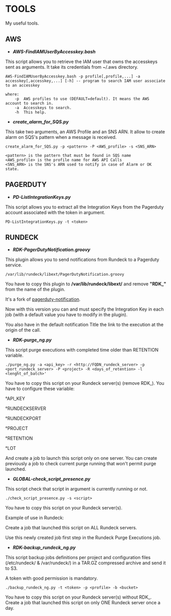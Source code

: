 # TOOLS

My useful tools.

## AWS

- **_AWS-FindIAMUserByAccesskey.bash_**

This script allows you to retrieve the IAM user that owns the accesskeys sent as arguments.
It take its credentials from ~/.aws directory.

```
AWS-FindIAMUserByAccesskey.bash -p profile[,profile,...] -a accesskey[,accesskey,...] [-h] -- program to search IAM user associate to an accesskey

where:
    -p  AWS profiles to use (DEFAULT=default). It means the AWS account to search in.
    -a  Accesskeys to search.
    -h  This help.
```
- **_create_alarm_for_SQS.py_**

This take two arguments, an AWS Profile and an SNS ARN.
It allow to create alarm on SQS's pattern when a message is received.

```
create_alarm_for_SQS.py -p <pattern> -P <AWS_profile> -s <SNS_ARN>

<pattern> is the pattern that must be found in SQS name
<AWS_profile> is the profile name for AWS API Calls
<SNS_ARN> is the SNS's ARN used to notify in case of Alarm or OK state.
```

## PAGERDUTY

- **_PD-ListIntegrationKeys.py_**

This script allows you to extract all the Integration Keys from the Pagerduty account associated with the token in argument.

```
PD-ListIntegrationKeys.py -t <token>
```

## RUNDECK

- **_RDK-PagerDutyNotification.groovy_**

This plugin allows you to send notifications from Rundeck to a Pagerduty service.

```
/var/lib/rundeck/libext/PagerDutyNotification.groovy
```

You have to copy this plugin to **/var/lib/rundeck/libext/** and remove **"RDK_"** from the name of the plugin.

It's a fork of [pagerduty-notification](https://github.com/rundeck-plugins/pagerduty-notification).

Now with this version you can and must specify the Integration Key in each job (with a default value you have to modify in the plugin).

You also have in the default notification Title the link to the execution at the origin of the call.

- **_RDK-purge_ng.py_**

This script purge executions with completed time older than RETENTION variable.

```
./purge_ng.py -a <api_key> -r <http://FQDN_rundeck_server> -p <port_rundeck_server> -P <project> -R <days_of_retention> -l <lenght_of_batch>'
```

You have to copy this script on your Rundeck server(s) (remove RDK_).
You have to configure these variable:

°API_KEY

°RUNDECKSERVER

°RUNDECKPORT

°PROJECT

°RETENTION

°LOT

And create a job to launch this script only on one server.
You can create previously a job to check current purge running that won't permit purge launched.

- **_GLOBAL-check_script_presence.py_**

This script check that script in argument is currently running or not.

```
./check_script_presence.py -s <script>
```

You have to copy this script on your Rundeck server(s).

Example of use in Rundeck:

Create a job that launched this script on ALL Rundeck servers.

Use this newly created job first step in the Rundeck Purge Executions job.

- **_RDK-backup_rundeck_ng.py_**

This script backup jobs definitions per project and configuration files (/etc/rundeck/ & /var/rundeck/) in a TAR.GZ compressed archive and send it to S3.

A token with good permission is mandatory.

```
./backup_rundeck_ng.py -t <token> -p <profile> -b <bucket>
```

You have to copy this script on your Rundeck server(s) without RDK_.
Create a job that launched this script on only ONE Rundeck server once a day.
